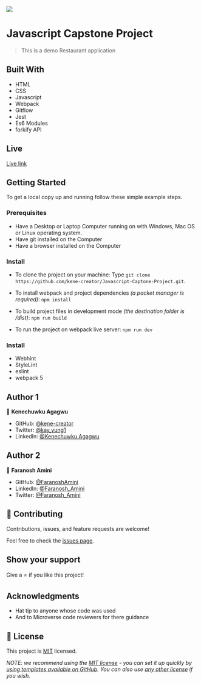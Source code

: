 ![](https://img.shields.io/badge/Microverse-blueviolet)

# Javascript Capstone Project

> This is a demo Restaurant application

## Built With

- HTML
- CSS
- Javascript
- Webpack
- Gitflow
- Jest
- Es6 Modules
- forkify API

## Live

[Live link](https://incandescent-genie-680c35.netlify.app/)

## Getting Started

To get a local copy up and running follow these simple example steps.

### Prerequisites

- Have a Desktop or Laptop Computer running on with Windows, Mac OS or Linux operating system.
- Have git installed on the Computer
- Have a browser installed on the Computer

### Install

- To clone the project on your machine: Type `git clone https://github.com/kene-creator/Javascript-Captone-Project.git`.

- To install webpack and project dependencies _(a packet manager is required)_:
  `npm install`
- To build project files in development mode _(the destination folder is /dist)_:
  `npm run build`
- To run the project on webpack live server:
  `npm run dev`

### Install

- Webhint
- StyleLint
- eslint
- webpack 5

## Author 1

👤 **Kenechuwku Agagwu**

- GitHub: [@kene-creator](https://github.com/kene-creator)
- Twitter: [@kay_yung1](https://twitter.com/kay_yung1)
- LinkedIn: [@Kenechuwku Agagwu](https://linkedin.com/in/kenechukwuagagwu)

## Author 2

👤 **Faranosh Amini**

- GitHub: [@FaranoshAmini](https://github.com/FaranoshAmini)
- LinkedIn: [@Faranosh_Amini](https://www.linkedin.com/in/faranosh-amini-9b925b23a/)
- Twitter: [@Faranosh_Amini](https://twitter.com/Faranosh_Amini)

## 🤝 Contributing

Contributions, issues, and feature requests are welcome!

Feel free to check the [issues page](https://github.com/kene-creator/Javascript-Captone-Project/issues).

## Show your support

Give a ⭐️ if you like this project!

## Acknowledgments

- Hat tip to anyone whose code was used
- And to Microverse code reviewers for there guidance

## 📝 License

This project is [MIT](./LICENSE) licensed.

_NOTE: we recommend using the [MIT license](https://choosealicense.com/licenses/mit/) - you can set it up quickly by [using templates available on GitHub](https://docs.github.com/en/communities/setting-up-your-project-for-healthy-contributions/adding-a-license-to-a-repository). You can also use [any other license](https://choosealicense.com/licenses/) if you wish._
